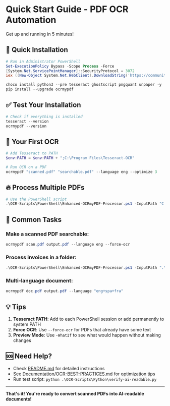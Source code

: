 # Quick Start Guide - PDF OCR Automation

Get up and running in 5 minutes!

## 🚀 Quick Installation

```powershell
# Run in Administrator PowerShell
Set-ExecutionPolicy Bypass -Scope Process -Force
[System.Net.ServicePointManager]::SecurityProtocol = 3072
iex ((New-Object System.Net.WebClient).DownloadString('https://community.chocolatey.org/install.ps1'))

choco install python3 --pre tesseract ghostscript pngquant unpaper -y
pip install --upgrade ocrmypdf
```

## ✅ Test Your Installation

```powershell
# Check if everything is installed
tesseract --version
ocrmypdf --version
```

## 🎯 Your First OCR

```powershell
# Add Tesseract to PATH
$env:PATH = $env:PATH + ";C:\Program Files\Tesseract-OCR"

# Run OCR on a PDF
ocrmypdf "scanned.pdf" "searchable.pdf" --language eng --optimize 3
```

## 🔥 Process Multiple PDFs

```powershell
# Use the PowerShell script
.\OCR-Scripts\PowerShell\Enhanced-OCRmyPDF-Processor.ps1 -InputPath "C:\MyPDFs" -Language eng -Optimize 3
```

## 📝 Common Tasks

### Make a scanned PDF searchable:
```powershell
ocrmypdf scan.pdf output.pdf --language eng --force-ocr
```

### Process invoices in a folder:
```powershell
.\OCR-Scripts\PowerShell\Enhanced-OCRmyPDF-Processor.ps1 -InputPath ".\Invoices" -Language eng
```

### Multi-language document:
```powershell
ocrmypdf doc.pdf output.pdf --language "eng+spa+fra"
```

## 💡 Tips

1. **Tesseract PATH**: Add to each PowerShell session or add permanently to system PATH
2. **Force OCR**: Use `--force-ocr` for PDFs that already have some text
3. **Preview Mode**: Use `-WhatIf` to see what would happen without making changes

## 🆘 Need Help?

- Check [README.md](README.md) for detailed instructions
- See [Documentation/OCR-BEST-PRACTICES.md](Documentation/OCR-BEST-PRACTICES.md) for optimization tips
- Run test script: `python .\OCR-Scripts\Python\verify-ai-readable.py`

---

**That's it! You're ready to convert scanned PDFs into AI-readable documents!**